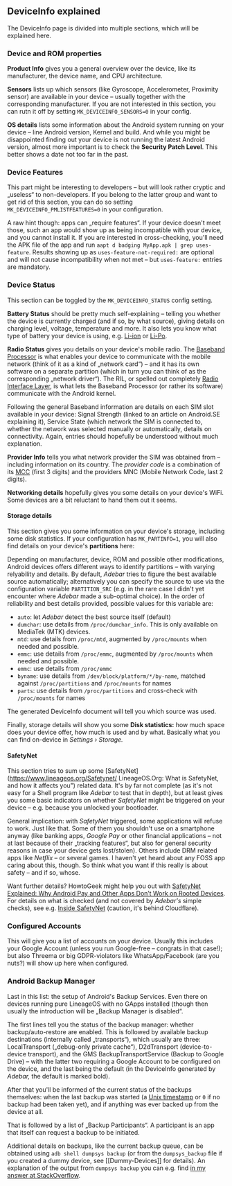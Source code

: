 ## DeviceInfo explained
The DeviceInfo page is divided into multiple sections, which will be explained here.

### Device and ROM properties
**Product Info** gives you a general overview over the device, like its
manufacturer, the device name, and CPU architecture.

**Sensors** lists up which sensors (like Gyroscope, Accelerometer, Proximity
sensor) are available in your device – usually together with the corresponding
manufacturer. If you are not interested in this section, you can rutn it off
by setting `MK_DEVICEINFO_SENSORS=0` in your config.

**OS details** lists some information about the Android system running on your
device – line Android version, Kernel and build. And while you might be
disappointed finding out your device is not running the latest Android version,
almost more important is to check the **Security Patch Level**. This better
shows a date not too far in the past.


### Device Features
This part might be interesting to developers – but will look rather cryptic and
„useless“ to non-developers. If you belong to the latter group and want to get
rid of this section, you can do so setting `MK_DEVICEINFO_PMLISTFEATURES=0` in
your configuration.

A raw hint though: apps can „require features“. If your device doesn't meet
those, such an app would show up as being incompatible with your device, and you
cannot install it. If you are interested in cross-checking, you'll need the APK
file of the app and run `aapt d badging MyApp.apk | grep uses-feature`. Results
showing up as `uses-feature-not-required:` are optional and will not cause
incompatibility when not met – but `uses-feature:` entries are mandatory.


### Device Status
This section can be toggled by the `MK_DEVICEINFO_STATUS` config setting.

**Battery Status** should be pretty much self-explaining – telling you whether
the device is currently charged (and if so, by what source), giving details on
charging level, voltage, temperature and more. It also lets you know what type
of battery your device is using, e.g. [Li-ion](https://en.wikipedia.org/wiki/Li-ion
"Wikipedia: Lithium-ion battery") or [Li-Po](https://en.wikipedia.org/wiki/Li-Po
"Wikipedia: Lithium polymer battery").

**Radio Status** gives you details on your device's mobile radio. The
[Baseband Processor](https://en.wikipedia.org/wiki/Baseband_processor) is what
enables your device to communicate with the mobile network (think of it as a
kind of „network card“) – and it has its own software on a separate partition
(which in turn you can think of as the corresponding „network driver“). The RIL,
or spelled out completely [Radio Interface
Layer](https://en.wikipedia.org/wiki/Radio_Interface_Layer), is what lets the
Baseband Processor (or rather its software) communicate with the Android kernel.

Following the general Baseband information are details on each SIM slot available
in your device: Signal Strength (linked to an article on Android.SE explaining
it), Service State (which network the SIM is connected to, whether the network
was selected manually or automatically, details on connectivity. Again, entries
should hopefully be understood without much explanation.

**Provider Info** tells you what network provider the SIM was obtained from –
including information on its country. The *provider code* is a combination of its
[MCC](https://en.wikipedia.org/wiki/Mobile_country_code "Wikipedia: Mobile country
code") (first 3 digits) and the providers MNC (Mobile Network Code, last 2 digits).

**Networking details** hopefully gives you some details on your device's WiFi.
Some devices are a bit reluctant to hand them out it seems.


#### Storage details
This section gives you some information on your device's storage, including
some disk statistics. If your configuration has `MK_PARTINFO=1`, you will also
find details on your device's **partitions** here:

Depending on manufacturer, device, ROM and possible other modifications, Android
devices offers different ways to identify partitions – with varying relyability
and details. By default, *Adebar* tries to figure the best available source
automatically; alternatively you can specify the source to use via the
configuration variable `PARTITION_SRC` (e.g. in the rare case I didn't yet
encounter where *Adebar* made a sub-optimal choice). In the order of reliability
and best details provided, possible values for this variable are:

* `auto`: let *Adebar* detect the best source itself (default)
* `dumchar`: use details from `/proc/dumchar_info`. This is only available on
  MediaTek (MTK) devices.
* `mtd`: use details from `/proc/mtd`, augmented by `/proc/mounts` when needed
  and possible.
* `emmc`: use details from `/proc/emmc`, augmented by `/proc/mounts` when needed
  and possible.
* `emmc`: use details from `/proc/emmc`
* `byname`: use details from `/dev/block/platform/*/by-name`, matched against
  `/proc/partitions` and `/proc/mounts` for names
* `parts`: use details from `/proc/partitions` and cross-check with `/proc/mounts`
  for names

The generated DeviceInfo document will tell you which source was used.

Finally, storage details will show you some **Disk statistics:** how much space
does your device offer, how much is used and by what. Basically what you can find
on-device in *Settings › Storage.*

#### SafetyNet
This section tries to sum up some [SafetyNet](https://www.lineageos.org/Safetynet/
LineageOS.Org: What is SafetyNet, and how it affects you") related data. It's by
far not complete (as it's not easy for a Shell program like *Adebar* to test that
in depth), but at least gives you some basic indicators on whether *SafetyNet*
might be triggered on your device – e.g. because you unlocked your bootloader.

General implication: with *SafetyNet* triggered, some applications will refuse to
work. Just like that. Some of them you shouldn't use on a smartphone anyway (like
banking apps, *Google Pay* or other financial applications – not at last because
of their „tracking features“, but also for general security reasons in case your
device gets lost/stolen). Others include DRM related apps like *Netflix* – or
several games. I haven't yet heard about any FOSS app caring about this, though.
So think what you want if this really is about safety – and if so, whose.

Want further details? HowtoGeek might help you out with [SafetyNet Explained:
Why Android Pay and Other Apps Don’t Work on Rooted
Devices](https://www.howtogeek.com/241012/safetynet-explained-why-android-pay-and-other-apps-dont-work-on-rooted-devices/).
For details on what is checked (and not covered by *Adebar's* simple checks),
see e.g. [Inside SafetyNet](https://koz.io/inside-safetynet/) (caution, it's
behind Cloudflare).


### Configured Accounts
This will give you a list of accounts on your device. Usually this includes your
Google Account (unless you run Google-free – congrats in that case!); but also
Threema or big GDPR-violators like WhatsApp/Facebook (are you nuts?) will show
up here when configured.


### Android Backup Manager
Last in this list: the setup of Android's Backup Services. Even there on devices
running pure LineageOS with no GApps installed (though then usually the
introduction will be „Backup Manager is disabled“.

The first lines tell you the status of the backup manager: whether
backup/auto-restore are enabled. This is followed by available backup
destinations (internally called „transports“), which usually are three:
LocalTransport („debug-only private cache“), D2dTransport (device-to-device
transport), and the GMS BackupTransportService (Backup to Google Drive) – with
the latter two requiring a Google Account to be configured on the device, and
the last being the default (in the DeviceInfo generated by *Adebar,* the default
is marked bold).

After that you'll be informed of the current status of the backups themselves:
when the last backup was started (a [Unix
timestamp](https://en.wikipedia.org/wiki/Unix_timestamp "Wikipedia: Unix
timestamp") or `0` if no backup had been taken yet), and if anything was ever
backed up from the device at all.

That is followed by a list of „Backup Participants“. A participant is an app
that itself can request a backup to be initiated.

Additional details on backups, like the current backup queue, can be obtained
using `adb shell dumpsys backup` (or from the `dumpsys_backup` file if you
created a dummy device, see [[Dummy-Devices]] for details). An explanation of
the output from `dumpsys backup` you can e.g. find [in my answer at
StackOverflow](https://stackoverflow.com/a/59886227/2533433).

